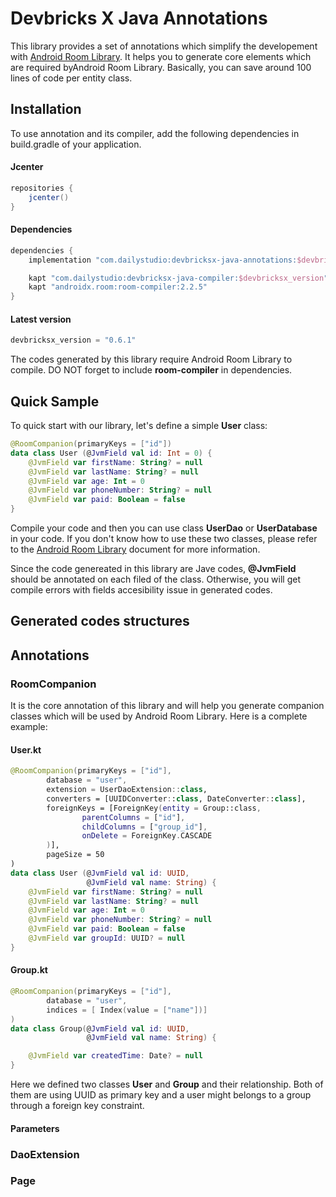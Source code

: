 # Devbricks X Java Annotations

This library provides a set of annotations which simplify the developement with [Android Room Library](https://developer.android.com/topic/libraries/architecture/room). It helps you to generate core elements which are required byAndroid Room Library. Basically, you can save around 100 lines of code per entity class.

## Installation
To use annotation and its compiler, add the following dependencies in build.gradle of your application.

#### Jcenter

```groovy
repositories { 
	jcenter()
}
```

#### Dependencies

```groovy
dependencies {
 	implementation "com.dailystudio:devbricksx-java-annotations:$devbricksx_version"

 	kapt "com.dailystudio:devbricksx-java-compiler:$devbricksx_version"
 	kapt "androidx.room:room-compiler:2.2.5"
}
```

#### Latest version

```groovy
devbricksx_version = "0.6.1"
```

The codes generated by this library require Android Room Library to compile. DO NOT forget to include **room-compiler** in dependencies.

## Quick Sample

To quick start with our library, let's define a simple **User** class:

```kotlin
@RoomCompanion(primaryKeys = ["id"])
data class User (@JvmField val id: Int = 0) {
    @JvmField var firstName: String? = null
    @JvmField var lastName: String? = null
    @JvmField var age: Int = 0
    @JvmField var phoneNumber: String? = null
    @JvmField var paid: Boolean = false
}
```
Compile your code and then you can use class **UserDao** or **UserDatabase** in your code. If you don't know how to use these two classes, please refer to the [Android Room Library](https://developer.android.com/topic/libraries/architecture/room) document for more information. 

Since the code genereated in this library are Jave codes, **@JvmField** should be annotated on each filed of the class. Otherwise, you will get compile errors with fields accesibility issue in generated codes.

## Generated codes structures



## Annotations

### RoomCompanion
It is the core annotation of this library and will help you generate companion classes which will be used by Android Room Library. Here is a complete example:

#### User.kt

```kotlin
@RoomCompanion(primaryKeys = ["id"], 
        database = "user",
        extension = UserDaoExtension::class,
        converters = [UUIDConverter::class, DateConverter::class],
        foreignKeys = [ForeignKey(entity = Group::class,
                parentColumns = ["id"],
                childColumns = ["group_id"],
                onDelete = ForeignKey.CASCADE
        )],
        pageSize = 50
)
data class User (@JvmField val id: UUID, 
                 @JvmField val name: String) {
    @JvmField var firstName: String? = null
    @JvmField var lastName: String? = null
    @JvmField var age: Int = 0
    @JvmField var phoneNumber: String? = null
    @JvmField var paid: Boolean = false
    @JvmField var groupId: UUID? = null
}
```

#### Group.kt

```kotlin
@RoomCompanion(primaryKeys = ["id"],
        database = "user",
        indices = [ Index(value = ["name"])]
)
data class Group(@JvmField val id: UUID,
                 @JvmField val name: String) {

    @JvmField var createdTime: Date? = null
}
```
Here we defined two classes **User** and **Group** and their relationship. Both of them are using UUID as primary key and a user might belongs to a group through a foreign key constraint. 

#### Parameters

### DaoExtension

### Page